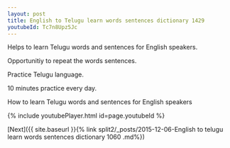 ```yaml
---
layout: post
title: English to Telugu learn words sentences dictionary 1429 
youtubeId: Tc7n8Upz5Jc
---
```

 
 
Helps to learn Telugu words and sentences for English speakers.

Opportunitiy to repeat the words sentences. 

Practice Telugu language. 
 
10 minutes practice every day. 
 
How to learn Telugu words and sentences for English speakers 
 
{% include youtubePlayer.html id=page.youtubeId %}
 
 
[Next]({{ site.baseurl }}{% link  split2/_posts/2015-12-06-English to telugu learn words sentences dictionary 1060 .md%})
 
